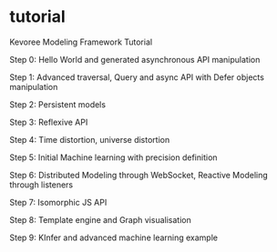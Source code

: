 # tutorial
Kevoree Modeling Framework Tutorial



Step 0: Hello World and generated asynchronous API manipulation

Step 1: Advanced traversal, Query and async API with Defer objects manipulation

Step 2: Persistent models 

Step 3: Reflexive API

Step 4: Time distortion, universe distortion

Step 5: Initial Machine learning with precision definition

Step 6: Distributed Modeling through WebSocket, Reactive Modeling through listeners

Step 7: Isomorphic JS API

Step 8: Template engine and Graph visualisation 

Step 9: KInfer and advanced machine learning example